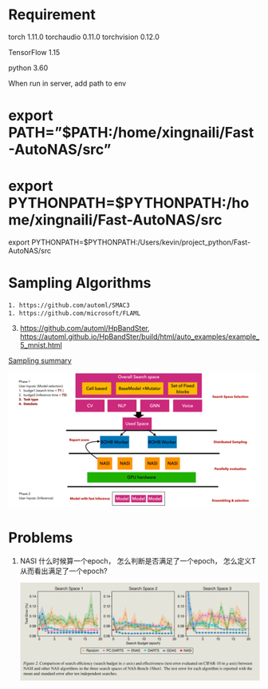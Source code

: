 

# Requirement

torch              1.11.0
torchaudio         0.11.0
torchvision        0.12.0

TensorFlow 1.15

python 3.60


When run in server, add path to env
# export PATH=”$PATH:/home/xingnaili/Fast-AutoNAS/src”
# export PYTHONPATH=$PYTHONPATH:/home/xingnaili/Fast-AutoNAS/src

export PYTHONPATH=$PYTHONPATH:/Users/kevin/project_python/Fast-AutoNAS/src




# Sampling Algorithms

    1. https://github.com/automl/SMAC3
    1. https://github.com/microsoft/FLAML
3. https://github.com/automl/HpBandSter, https://automl.github.io/HpBandSter/build/html/auto_examples/example_5_mnist.html

[Sampling summary](https://github.com/huawei-noah/vega/blob/master/docs/cn/algorithms/hpo.md)

![image-20220512213253528](documents/img.png)

# Problems

1. NASI 什么时候算一个epoch， 怎么判断是否满足了一个epoch， 怎么定义T 从而看出满足了一个epoch?

   ![image-20220528205050861](documents/image-20220528205049492.png)

